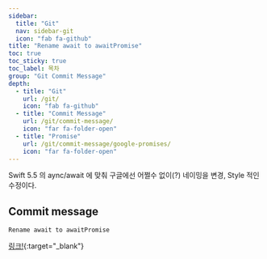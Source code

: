 ```yaml
---
sidebar:
  title: "Git"
  nav: sidebar-git
  icon: "fab fa-github"
title: "Rename await to awaitPromise"
toc: true
toc_sticky: true
toc_label: 목차
group: "Git Commit Message"
depth: 
  - title: "Git"
    url: /git/
    icon: "fab fa-github"
  - title: "Commit Message"
    url: /git/commit-message/
    icon: "far fa-folder-open"
  - title: "Promise"
    url: /git/commit-message/google-promises/
    icon: "far fa-folder-open"
---
```

Swift 5.5 의 aync/await 에 맞춰 구글에선 어쩔수 없이(?) 네이밍을 변경, Style 적인 수정이다.


## Commit message
```
Rename await to awaitPromise
```

[<i class="fas fa-link"></i> 링크!](https://github.com/google/promises/commit/5d070816f183c8996626fe8ce066253feeb39723){:target="_blank"}

